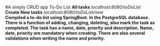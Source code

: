 #A simply CRUD app To-Do List
**All tasks**  *localhost:8080/toDoList*
<br>
**Create New tasks** *localhost:8080/toDoList/new*
<br>
**Compiled a to-do list using SpringBoot. 
In the PostgreSQL database. 
There is a function of adding, changing, deleting, also mark the task as completed. 
The task has a name, date, priority and description. 
Name, date, priority are mandatory when creating. 
There are also several validations when writing the name and priority.**
